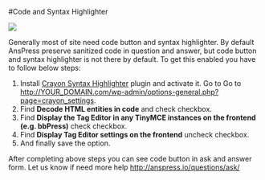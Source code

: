#Code and Syntax Highlighter

![](http://gifyu.com/images/anspress-syntax.png)

Generally most of site need code button and syntax highlighter. By default AnsPress preserve sanitized code in question and answer, but code button and syntax highlighter is not there by default. To get this enabled you have to follow below steps:

1. Install [Crayon Syntax Highlighter](https://wordpress.org/plugins/crayon-syntax-highlighter/) plugin and activate it. Go to Go to http://YOUR_DOMAIN.com/wp-admin/options-general.php?page=crayon_settings.
2. Find **Decode HTML entities in code** and check checkbox.
3. Find **Display the Tag Editor in any TinyMCE instances on the frontend (e.g. bbPress)** check checkbox.
4. Find **Display Tag Editor settings on the frontend** uncheck checkbox.
5. And finally save the option.

After completing above steps you can see code button in ask and answer form. Let us know if need more help http://anspress.io/questions/ask/